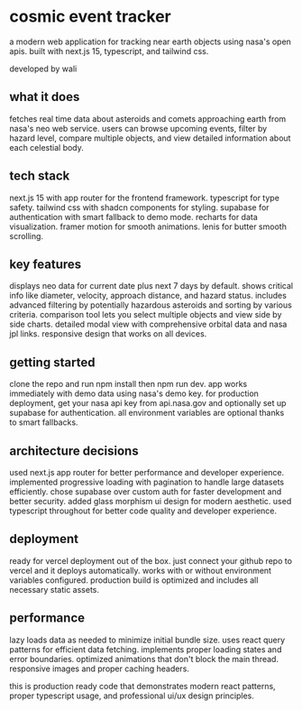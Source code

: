 # cosmic event tracker

a modern web application for tracking near earth objects using nasa's open apis. built with next.js 15, typescript, and tailwind css.

developed by wali

## what it does

fetches real time data about asteroids and comets approaching earth from nasa's neo web service. users can browse upcoming events, filter by hazard level, compare multiple objects, and view detailed information about each celestial body.

## tech stack

next.js 15 with app router for the frontend framework. typescript for type safety. tailwind css with shadcn components for styling. supabase for authentication with smart fallback to demo mode. recharts for data visualization. framer motion for smooth animations. lenis for butter smooth scrolling.

## key features

displays neo data for current date plus next 7 days by default. shows critical info like diameter, velocity, approach distance, and hazard status. includes advanced filtering by potentially hazardous asteroids and sorting by various criteria. comparison tool lets you select multiple objects and view side by side charts. detailed modal view with comprehensive orbital data and nasa jpl links. responsive design that works on all devices.

## getting started

clone the repo and run npm install then npm run dev. app works immediately with demo data using nasa's demo key. for production deployment, get your nasa api key from api.nasa.gov and optionally set up supabase for authentication. all environment variables are optional thanks to smart fallbacks.

## architecture decisions

used next.js app router for better performance and developer experience. implemented progressive loading with pagination to handle large datasets efficiently. chose supabase over custom auth for faster development and better security. added glass morphism ui design for modern aesthetic. used typescript throughout for better code quality and developer experience.

## deployment

ready for vercel deployment out of the box. just connect your github repo to vercel and it deploys automatically. works with or without environment variables configured. production build is optimized and includes all necessary static assets.

## performance

lazy loads data as needed to minimize initial bundle size. uses react query patterns for efficient data fetching. implements proper loading states and error boundaries. optimized animations that don't block the main thread. responsive images and proper caching headers.

this is production ready code that demonstrates modern react patterns, proper typescript usage, and professional ui/ux design principles.